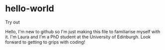 # hello-world
Try out
 
 Hello, I'm new to github so I'm just making this file to familiarise myself with it. I'm Laura and I'm a PhD student at the University of Edinburgh. Look forward to getting to grips with coding!
